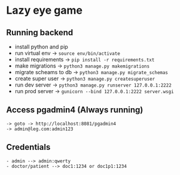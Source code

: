 # Lazy eye game

## Running backend
 - install python and pip
 - run virtual env ->  `source env/bin/activate`
 - install requirements -> `pip install -r requirements.txt`
 - make migrations ->  `python3 manage.py makemigrations`
 - migrate scheams to db ->  `python3 manage.py migrate_schemas`
 - create super user ->  `python3 manage.py createsuperuser`
 - run dev server -> `python3 manage.py runserver 127.0.0.1:2222`
 - run prod server -> `gunicorn --bind 127.0.0.1:2222 server.wsgi`

 ## Access pgadmin4 (Always running)
    -> goto -> http://localhost:8081/pgadmin4
    -> admin@leg.com:admin123

## Credentials
    - admin --> admin:qwerty
    - doctor/patient --> doc1:1234 or doc1p1:1234